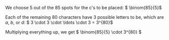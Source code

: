 We choose 5 out of the 85 spots for the c's to be placed: $ \binom{85}{5}$

Each of the remaining 80 characters have 3 possible letters to be, which are $a$, $b$, or $d$:
$ 3 \cdot 3 \cdot \ldots \cdot 3 = 3^{80}$

Multiplying everything up, we get $ \binom{85}{5} \cdot 3^{80} $
